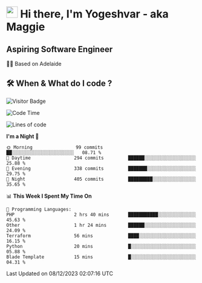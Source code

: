 <h1><img src="https://emojis.slackmojis.com/emojis/images/1531849430/4246/blob-sunglasses.gif?1531849430" width="30"/> Hi there, I'm Yogeshvar - aka Maggie</h1>

## Aspiring Software Engineer
🏂🏻  Based on Adelaide 

## 🛠 When & What do I code ?  

![Visitor Badge](https://visitor-badge.feriirawann.repl.co?username=yogeshvar&repo=yogeshvar&label=Visitors&style=plastic&color=%23457BFF&contentType=svg)

<!--START_SECTION:waka-->
![Code Time](http://img.shields.io/badge/Code%20Time-2%2C411%20hrs%2029%20mins-blue)

![Lines of code](https://img.shields.io/badge/From%20Hello%20World%20I%27ve%20Written-4.0%20million%20lines%20of%20code-blue)

**I'm a Night 🦉** 

```text
🌞 Morning                99 commits          ██░░░░░░░░░░░░░░░░░░░░░░░   08.71 % 
🌆 Daytime                294 commits         ██████░░░░░░░░░░░░░░░░░░░   25.88 % 
🌃 Evening                338 commits         ███████░░░░░░░░░░░░░░░░░░   29.75 % 
🌙 Night                  405 commits         █████████░░░░░░░░░░░░░░░░   35.65 % 
```


📊 **This Week I Spent My Time On** 

```text
💬 Programming Languages: 
PHP                      2 hrs 40 mins       ███████████░░░░░░░░░░░░░░   45.63 % 
Other                    1 hr 24 mins        ██████░░░░░░░░░░░░░░░░░░░   24.09 % 
Terraform                56 mins             ████░░░░░░░░░░░░░░░░░░░░░   16.15 % 
Python                   20 mins             █░░░░░░░░░░░░░░░░░░░░░░░░   05.88 % 
Blade Template           15 mins             █░░░░░░░░░░░░░░░░░░░░░░░░   04.31 % 
```


 Last Updated on 08/12/2023 02:07:16 UTC
<!--END_SECTION:waka-->
